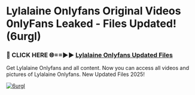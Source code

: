 # Lylalaine Onlyfans Original Videos 0nlyFans Leaked - Files Updated! (6urgl)

<h3>🔴 CLICK HERE 🌐==►► <a href="https://tinyurl.com/ehrbuxhb" rel="nofollow">Lylalaine Onlyfans Updated Files</a></h3>

Get Lylalaine Onlyfans and all content. Now you can access all videos and pictures of Lylalaine Onlyfans. New Updated Files 2025!

[![6urgl](https://i.imgur.com/lVYEuWS.gif)](https://tinyurl.com/ehrbuxhb)

